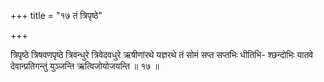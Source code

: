 +++
title = "१७ तं त्रिपृष्ठे"

+++

त्रिपृष्ठे त्रिषवणपृष्ठे त्रिवन्धुरे त्रिवेदवधुरे ऋषीणांरथे यज्ञरथे तं सोमं सप्त सप्तभिः धीतिभि- श्छन्दोभिः यातवे देवान्प्रतिगन्तुं युञ्जन्ति ऋत्विजोयोजयन्ति ॥ १७ ॥